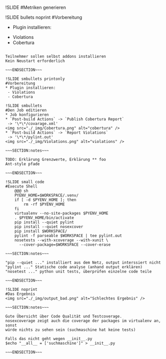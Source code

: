 !SLIDE
#Metriken generieren

!SLIDE bullets noprint
#Vorbereitung
* Plugin installieren:
 - Violations
 - Cobertura

~~~SECTION:notes~~~

Teilnehmer sollen selbst addons installieren
Kein Neustart erforderlich

~~~ENDSECTION~~~

!SLIDE smbullets printonly
#Vorbereitung
* Plugin installieren:
 - Violations
 - Cobertura

!SLIDE smbullets 
#Den Job editieren
* Job konfigurieren
* `Post-build Actions` -> `Publish Cobertura Report`  
 -> '\*\*/covarage.xml'  
<img src="./_img/Cobertura.png" alt="cobertura" />
* `Post-build Actions` -> `Report Violations`  
 -> '\*\*/pylint.out'  
<img src="./_img/Violations.png" alt="violations" />

~~~SECTION:notes~~~

TODO: Erklärung Grenzwerte, Erklärung ** foo
Ant-style pfade 

~~~ENDSECTION~~~

!SLIDE small code
#Execute Shell
    @@@ sh
    PYENV_HOME=$WORKSPACE/.venv/    
    if [ -d $PYENV_HOME ]; then
        rm -rf $PYENV_HOME
    fi  
    virtualenv --no-site-packages $PYENV_HOME
    . $PYENV_HOME/bin/activate
    pip install --quiet pylint
    pip install --quiet nosexcover
    pip install $WORKSPACE/
    pylint -f parseable $WORKSPACE | tee pylint.out
    nosetests --with-xcoverage --with-xunit \
      --cover-package=$WORKSPACE --cover-erase

~~~SECTION:notes~~~

"pip --quiet ..." installiert aus dem Netz, output interssiert nicht
"pylint ..." Statische code analyse (anhand output erklären)
"nosetest ..." python unit tests, überprüfen einzelne code teile

~~~ENDSECTION~~~

!SLIDE noprint
#Das Ergebnis
<img src="./_img/output_bad.png" alt="Schlechtes Ergebnis" />

~~~SECTION:notes~~~

Gute Übersicht über Code Qualität und Testcoverage.  
nosexcoverage zeigt auch die coverage der packages im virtualenv an, sonst
würde nichts zu sehen sein (suchmaschine hat keine tests)

Falls das nicht geht wegen __init__.py  
$echo "__all__ = ['suchmaschine']" > __init__.py

~~~ENDSECTION~~~
